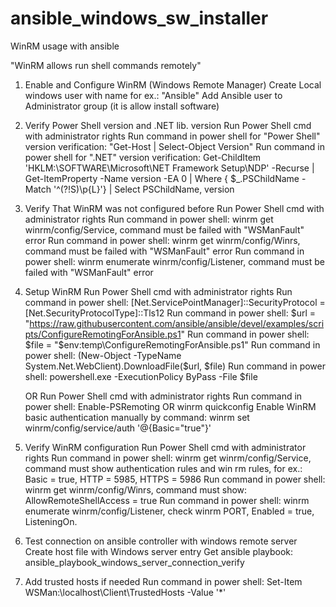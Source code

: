 # ansible_windows_sw_installer
WinRM usage with ansible

"WinRM allows run shell commands remotely"

1. Enable and Configure WinRM (Windows Remote Manager)
   Create Local windows user with name for ex.: "Ansible"
   Add Ansible user to Administrator group (it is allow install software)
   
2. Verify Power Shell version and .NET lib. version
   Run Power Shell cmd with administrator rights
   Run command in power shell for "Power Shell" version verification: "Get-Host | Select-Object Version"
   Run command in power shell for ".NET" version verification: Get-ChildItem 'HKLM:\SOFTWARE\Microsoft\NET Framework Setup\NDP' -Recurse | 
   Get-ItemProperty -Name version -EA 0 | Where { $_.PSChildName -Match '^(?!S)\p{L}'} | Select PSChildName, version
   
3. Verify That WinRM was not configured before
   Run Power Shell cmd with administrator rights
   Run command in power shell: winrm get winrm/config/Service, command must be failed with "WSManFault" error
   Run command in power shell: winrm get winrm/config/Winrs, command must be failed with "WSManFault" error
   Run command in power shell: winrm enumerate winrm/config/Listener, command must be failed with "WSManFault" error
      
4. Setup WinRM
   Run Power Shell cmd with administrator rights
   Run command in power shell: [Net.ServicePointManager]::SecurityProtocol = [Net.SecurityProtocolType]::Tls12
   Run command in power shell: $url = "https://raw.githubusercontent.com/ansible/ansible/devel/examples/scripts/ConfigureRemotingForAnsible.ps1"
   Run command in power shell: $file = "$env:temp\ConfigureRemotingForAnsible.ps1"
   Run command in power shell: (New-Object -TypeName System.Net.WebClient).DownloadFile($url, $file)
   Run command in power shell: powershell.exe -ExecutionPolicy ByPass -File $file
   
   OR
   Run Power Shell cmd with administrator rights
   Run command in power shell:  Enable-PSRemoting OR winrm quickconfig
   Enable WinRM basic authentication manually by command: winrm set winrm/config/service/auth '@{Basic="true"}'
   
5. Verify WinRM configuration
   Run Power Shell cmd with administrator rights
   Run command in power shell: winrm get winrm/config/Service, command must show authentication rules and win rm rules, for ex.: Basic = true, HTTP = 5985, 
   HTTPS = 5986
   Run command in power shell: winrm get winrm/config/Winrs, command must show:  AllowRemoteShellAccess = true
   Run command in power shell: winrm enumerate winrm/config/Listener, check winrm PORT, Enabled = true, ListeningOn.
   
6. Test connection on ansible controller with windows remote server
   Create host file with Windows server entry
   Get ansible playbook: ansible_playbook_windows_server_connection_verify
   
7. Add trusted hosts if needed
   Run command in power shell:  Set-Item WSMan:\localhost\Client\TrustedHosts -Value '*'
   
   
   
